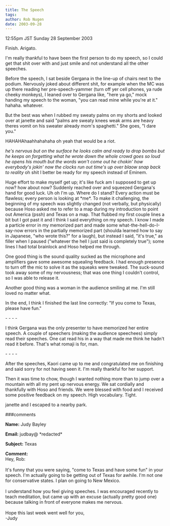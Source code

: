 ```yaml
---
title: The Speech
tags: 
author: Rob Nugen
date: 2003-09-28
---
```


<p class=date>12:55pm JST Sunday 28 September 2003</p>

<p>Finish.  Arigato.</p>

<p>I'm really thankful to have been the first person to do my speech,
so I could get that shit over with and just smile and not understand
all the other speeches.</p>

<p>Before the speech, I sat beside Gergana in the line-up of chairs
next to the podium.  Nervously joked about different shit, for example
when the MC was up there reading her pre-speech-yammer (turn off yer
cell phones, ya rude cheeky monkeys), I leaned over to Gergana like,
"here ya go," mock handing my speech to the woman, "you can read mine
while you're at it."  hahaha.  whatever.</p>

<p>But the best was when I rubbed my sweaty palms on my shorts and
looked over at janette and said "palms are sweaty knees weak arms are
heavy theres vomit on his sweater already mom's spaghetti."   She
goes, "I dare you."</p>

<p>HAHAHAhaahhahahaha  oh yeah that would be a riot.</p>

<p><em>he's nervous but on the surface he looks calm and ready to drop
bombs but he keeps on forgetting what he wrote down the whole crowd
goes so loud he opens his mouth but the words won't come out he
chokin' how everybody's jokin' now the clocks run out time's up over
blaow snap back to reality</em> oh shit I better be ready for my
speech instead of Eminem.</p>

<p>Huge effort to make myself get up; it's like fuck am I supposed to
get up now?  how about now? Suddenly reached over and squeezed
Gergana's hand for good luck.  Uh oh I'm up.  Where do I stand?  Every
action must be flawless; every person is looking at *me*.  To make it
challenging, the beginning of my speech was slightly changed (not
verbally, but physically) because Hoso asked me to refer to a map
during my introduction to point out America (pssh) and Texas on a map.
That flubbed my first couple lines a bit but I got past it and I think
I said everything on my speech.  I know I made a particle error in my
memorized part and made some what-the-hell-do-I-say-now errors in the
partially memorized part (shoulda learned how to say in Japanese, "who
wrote this?" for a laugh), but instead I said, "it's true," as filler
when I paused ("whatever the hell I just said is completely true");
some lines I had total brainlock and Hoso helped me through.</p>

<p>One good thing is the sound quality sucked as the microphone and
amplifiers gave some awesome squealing feedback.  I had enough
presence to turn off the mic to solve it as the squeaks were tweaked.
The suck-sound took away some of my nervousness; that was one thing I
couldn't control, so I was able to release it.</p>

<p>Another good thing was a woman in the audience smiling at me.  I'm
still loved no matter what.</p>

<p>In the end, I think I finished the last line correctly: "If you
come to Texas, please have fun."</p>

<p>- - - -</p>

<p>I think Gergana was the only presenter to have memorized her entire
speech.  A couple of speechers (making the audience speechees) simply
read their speeches.  One cat read his in a way that made me think he
hadn't read it before.  That's what romaji is for, man.</p>

<p>- - - -</p>

<p>After the speeches, Kaori came up to me and congratulated me on
finishing and said sorry for not having seen it.  I'm really thankful
for her support.</p>

<p>Then it was time to chow, though I wanted nothing more than to jump
over a mountain with all my pent up nervous energy.  We sat cordially
and thankfully with Hoso and friends.  We were blessed with food and I
received some positive feedback on my speech.  High vocabulary.
Tight.</p>

<p>janette and I escaped to a nearby park.</p>

###comments

<p><b>Name:</b> Judy Bayley

<p><b>Email:</b> judbay@ *redacted*

<p><b>Subject:</b> Texas

<p><b>Comment:</b>
<br>Hey, Rob:<br>
<br>
It's funny that you were saying, "come to Texas and have some fun" in your speech.  I'm actually going to be getting out of Texas for awhile.  I'm not one for conservative states.  I plan on going to New Mexico.<br>
<br>
I understand how you feel giving speeches.  I was encouraged recently to teach meditation, but came up with an excuse (actually pretty good one) because talking in front of everyone makes me nervous.  <br>
<br>
Hope this last week went well for you,<br>
-Judy

